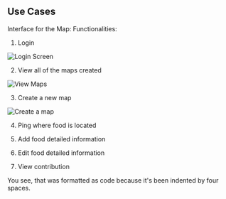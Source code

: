 Use Cases
------------

Interface for the Map:
Functionalities:

1) Login

![Login Screen](https://raw.github.com/food-mappers/food-mapper-app/master/docs/images/login.jpg)

2) View all of the maps created

![View Maps](https://raw.github.com/food-mappers/food-mapper-app/master/docs/images/viewmaps.jpg)

3) Create a new map

![Create a map](https://raw.github.com/food-mappers/food-mapper-app/master/docs/images/createmap.jpg)

4) Ping where food is located

5) Add food detailed information

6) Edit food detailed information

7) View contribution

You see, that was formatted as code because it's been indented by four spaces.

